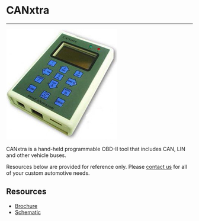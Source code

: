 # CANxtra
---
![CANxtra](images/canxtra.jpg)

CANxtra is a hand-held programmable OBD-II tool that includes CAN, LIN and other vehicle buses.

Resources below are provided for reference only. Please [contact us](http://ghielectronics.com/company/contact) for all of your custom automotive needs.

## Resources
* [Brochure](http://files.ghielectronics.com/downloads/Documents/Brochures/CANxtra%20Brochure.pdf)
* [Schematic](http://files.ghielectronics.com/downloads/Schematics/Systems/CANxtra%20Schematic.pdf)
